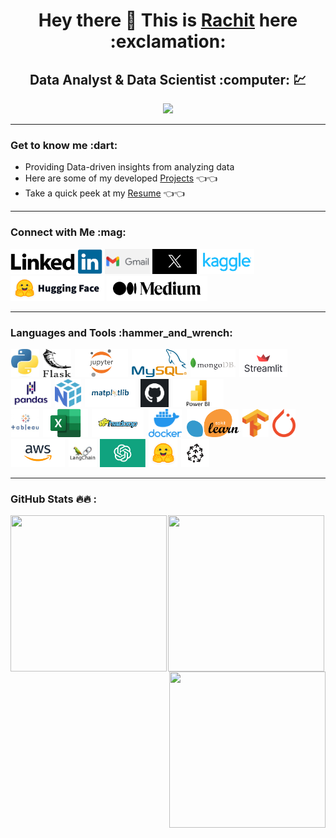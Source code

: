 <h1 align="center"> Hey there 👋  This is <a href="https://github.com/rachitdani">Rachit</a> here :exclamation:  </h1>
<h2 align="center"> Data Analyst & Data Scientist :computer: 💹 </h2>
<p align="center"><img src="https://komarev.com/ghpvc/?username=rachitdani-15&label=PROFILE+VIEWS&color=ff3d67"/> </p>

---

 <h3>Get to know me :dart: </h3>

- Providing Data-driven insights from analyzing data
- Here are some of my developed <a href = "https://github.com/rachitdani/Projects.git">Projects</a> 👈👈
- Take a quick peek at my <a href = "https://drive.google.com/file/d/1N2HxDYG8du81DN1z4a-8he-RKkJRCV8X/view?usp=sharing">Resume</a> 👈👈

--- 

<h3> Connect with Me :mag: </h3> 

<a href="https://www.linkedin.com/in/rachitdani/" target="_blank"> <img height="40"  src="icons/c1.png"/></a>
<a href="mailto:rachitdani2014@gmail.com" target="_blank"> <img height="40" src="icons/c2.png"/></a>
<a href="https://twitter.com/rachitdanii" target="_blank"> <img height="40" src="icons/c3.webp"/></a>
<a href="https://www.kaggle.com/rachitdanii" target="_blank"> <img height="40" src="icons/c4.png"/></a>
<a href="https://huggingface.co/rachitdani" target="_blank"> <img height="40" src="icons/c5.png"/></a>
<a href="https://medium.com/@rachitdani2014" target="_blank"> <img height="40" src="icons/c6.png"/></a>

---

<h3>Languages and Tools :hammer_and_wrench:</h3>
<p>
<img height="45" width="45" hspace="1" src="icons/t1.jpeg"/>
<img height="45" width="45" hspace="1" src="icons/t2.png"/>
<img height="45" hspace="1" src="icons/t3.png"/>
<img height="45" hspace="1" src="icons/t4.png"/>
<img height="45" hspace="1" src="icons/t5.png"/>
<img height="45" hspace="1" src="icons/t6.png"/>
<img height="45" hspace="1" src="icons/t7.png"/>
<img height="45" hspace="1" src="icons/t8.png"/>
<img height="45" hspace="1" src="icons/t9.png"/>
<img height="45" hspace="3" src="icons/t10.png"/>
<img height="45" hspace="1" src="icons/t21.jpeg"/><br>
<img height="45" width="45" hspace="1" src="icons/t22.jpeg"/>
<img height="45" hspace="1" src="icons/t20.jpeg"/>
<img height="45" hspace="1" src="icons/t23.png"/>
<img height="45" hspace="3" src="icons/t11.png"/>
<img height="45" hspace="1" src="icons/t12.png"/>
<img height="45" hspace="1" src="icons/t13.png"/>
<img height="45" hspace="1" src="icons/t14.png"/>
<img height="45" hspace="1" src="icons/t15.png"/>
<img height="45" hspace="1" src="icons/t16.jpeg"/>
<img height="45" hspace="1" src="icons/t17.png"/>
<img height="45" width="45" hspace="1" src="icons/t18.png"/> 
<img height="45" width="45" hspace="1" src="icons/t19.png"/>
</p>


---
  
  <h3> GitHub Stats 	🔥🔥 : </h3>  
  <p align="center"> 
  <img align = "center"  width="250" height="250" src="https://github-readme-streak-stats.herokuapp.com/?user=rachitdani&theme=radical"/>
  <img  align = "left" width="250" height="250" src="https://github-readme-stats.vercel.app/api?username=rachitdani&show_icons=true&theme=radical"/>
  <img align = "right" width="250" height="250" src="https://github-readme-stats.vercel.app/api/top-langs/?username=rachitdani&layout=compact"/> 
  </p>


<!--
**rachitdani/rachitdani** is a ✨ _special_ ✨ repository because its `README.md` (this file) appears on your GitHub profile.

Here are some ideas to get you started:

- 🔭 I’m currently working on ...
- 🌱 I’m currently learning ...
- 👯 I’m looking to collaborate on ...
- 🤔 I’m looking for help with ...
- 💬 Ask me about ...
- 📫 How to reach me: ...
- 😄 Pronouns: ...
- ⚡ Fun fact: ...
-->
